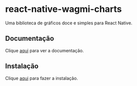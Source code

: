 # react-native-wagmi-charts

Uma biblioteca de gráficos doce e simples para React Native.

## Documentação

Clique [aqui](https://github.com/coinjar/react-native-wagmi-charts) para ver a documentação.

## Instalação

Clique [aqui](https://www.npmjs.com/package/react-native-wagmi-charts) para fazer a instalação.

